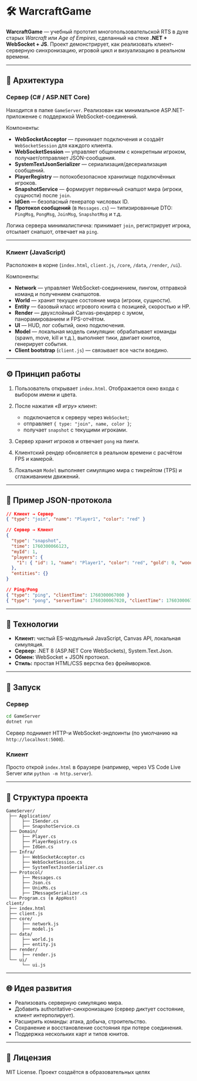 ﻿
# 🛠 WarcraftGame

**WarcraftGame** — учебный прототип многопользовательской RTS в духе старых *Warcraft* или *Age of Empires*, сделанный на стеке **.NET + WebSocket + JS**.
Проект демонстрирует, как реализовать клиент-серверную синхронизацию, игровой цикл и визуализацию в реальном времени.

---

## 🚀 Архитектура

### Сервер (C# / ASP.NET Core)

Находится в папке `GameServer`.
Реализован как минимальное ASP.NET-приложение с поддержкой WebSocket-соединений.

Компоненты:

* **WebSocketAcceptor** — принимает подключения и создаёт `WebSocketSession` для каждого клиента.
* **WebSocketSession** — управляет общением с конкретным игроком, получает/отправляет JSON-сообщения.
* **SystemTextJsonSerializer** — сериализация/десериализация сообщений.
* **PlayerRegistry** — потокобезопасное хранилище подключённых игроков.
* **SnapshotService** — формирует первичный снапшот мира (игроки, сущности) после `join`.
* **IdGen** — безопасный генератор числовых ID.
* **Протокол сообщений** (в `Messages.cs`) — типизированные DTO: `PingMsg`, `PongMsg`, `JoinMsg`, `SnapshotMsg` и т.д.

Логика сервера минималистична: принимает `join`, регистрирует игрока, отсылает снапшот, отвечает на `ping`.

---

### Клиент (JavaScript)

Расположен в корне (`index.html`, `client.js`, `/core`, `/data`, `/render`, `/ui`).

Компоненты:

* **Network** — управляет WebSocket-соединением, пингом, отправкой команд и получением снапшотов.
* **World** — хранит текущее состояние мира (игроки, сущности).
* **Entity** — базовый класс игрового юнита с позицией, скоростью и HP.
* **Render** — двухслойный Canvas-рендерер с зумом, панорамированием и FPS-отчётом.
* **UI** — HUD, лог событий, окно подключения.
* **Model** — локальная модель симуляции: обрабатывает команды (spawn, move, kill и т.д.), выполняет тики, двигает юнитов, генерирует события.
* **Client bootstrap** (`client.js`) — связывает все части воедино.

---

## ⚙️ Принцип работы

1. Пользователь открывает `index.html`.
   Отображается окно входа с выбором имени и цвета.
2. После нажатия *«В игру»* клиент:

   * подключается к серверу через `WebSocket`;
   * отправляет `{ type: "join", name, color }`;
   * получает `snapshot` с текущими игроками.
3. Сервер хранит игроков и отвечает `pong` на пинги.
4. Клиентский рендер обновляется в реальном времени с расчётом FPS и камерой.
5. Локальная `Model` выполняет симуляцию мира с тикрейтом (TPS) и сглаживанием движений.

---

## 🧩 Пример JSON-протокола

```json
// Клиент → Сервер
{ "type": "join", "name": "Player1", "color": "red" }

// Сервер → Клиент
{
  "type": "snapshot",
  "time": 1760300066123,
  "myId": 1,
  "players": {
    "1": { "id": 1, "name": "Player1", "color": "red", "gold": 0, "wood": 0 }
  },
  "entities": {}
}

// Ping/Pong
{ "type": "ping", "clientTime": 1760300067000 }
{ "type": "pong", "serverTime": 1760300067020, "clientTime": 1760300067000 }
```

---

## 🧠 Технологии

* **Клиент:** чистый ES-модульный JavaScript, Canvas API, локальная симуляция.
* **Сервер:** .NET 8 (ASP.NET Core WebSockets), System.Text.Json.
* **Обмен:** WebSocket + JSON протокол.
* **Стиль:** простая HTML/CSS верстка без фреймворков.

---

## 🏃 Запуск

### Сервер

```bash
cd GameServer
dotnet run
```

Сервер поднимет HTTP-и WebSocket-эндпоинты (по умолчанию на `http://localhost:5000`).

### Клиент

Просто открой `index.html` в браузере (например, через VS Code Live Server или `python -m http.server`).

---

## 🧭 Структура проекта

```
GameServer/
 ├── Application/
 │    ├── ISender.cs
 │    ├── SnapshotService.cs
 ├── Domain/
 │    ├── Player.cs
 │    ├── PlayerRegistry.cs
 │    ├── IdGen.cs
 ├── Infra/
 │    ├── WebSocketAcceptor.cs
 │    ├── WebSocketSession.cs
 │    ├── SystemTextJsonSerializer.cs
 ├── Protocol/
 │    ├── Messages.cs
 │    ├── Json.cs
 │    ├── UnixMs.cs
 │    ├── IMessageSerializer.cs
 └── Program.cs (в AppHost)
client/
 ├── index.html
 ├── client.js
 ├── core/
 │    ├── network.js
 │    ├── model.js
 ├── data/
 │    ├── world.js
 │    ├── entity.js
 ├── render/
 │    ├── render.js
 └── ui/
      └── ui.js
```

---

## 🌐 Идея развития

* Реализовать серверную симуляцию мира.
* Добавить authoritative-синхронизацию (сервер диктует состояние, клиент интерполирует).
* Расширить команды: атака, добыча, строительство.
* Сохранение и восстановление состояния при потере соединения.
* Поддержка нескольких карт и типов юнитов.

---

## 🧾 Лицензия

MIT License.
Проект создаётся в образовательных целях
